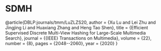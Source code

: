 # SDMH
@article{DBLP:journals/tmm/LuZLZS20,
  author    = {Xu Lu and
               Lei Zhu and
               Jingjing Li and
               Huaxiang Zhang and
               Heng Tao Shen},
  title     = {Efficient Supervised Discrete Multi-View Hashing for Large-Scale Multimedia
               Search},
  journal   = {{IEEE} Transactions on Multimedia},
  volume    = {22},
  number    = {8},
  pages     = {2048--2060},
  year      = {2020}
}
